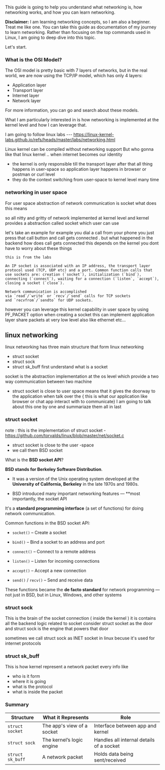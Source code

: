 This guide is going to help you understand what networking is, how networking works, and how you can learn networking.

**Disclaimer:** I am learning networking concepts, so I am also a beginner. Treat me like one. You can take this guide as documentation of my journey to learn networking. Rather than focusing on the top commands used in Linux, I am going to deep dive into this topic.


Let's start.

### What is the OSI Model?

The OSI model is pretty basic with 7 layers of networks, but in the real world, we are now using the TCP/IP model, which has only 4 layers:

- Application layer
- Transport layer
- Internet layer
- Network layer

For more information, you can go and search about these models.

What I am particularly interested in is how networking is implemented at the kernel level and how I can leverage that.

I am going to follow linux labs --- https://linux-kernel-labs.github.io/refs/heads/master/labs/networking.html

Linux kernel can be compiled without networking support 
But who  gonna like that linux kernel .. when internet becomes our identity

- the kernel is only responsible till the transport layer after that all thing happens in user-space so application layer happens in browser or postman or curl level 
- they do the context switching from user-space to kernel level many time

### networking in user space 

For user space abstraction of network communication is socket
what does this means 

so all nitty and gritty of network implemented at kernel level and kernel provides a abstraction called socket which user can use

let's take an example for example you dial a call from your phone you just press that call button and call gets connected . but what happened in the backend how does call gets connected this depends on the kernel you dont have to worry about these things 

```
this is from the labs

An IP socket is associated with an IP address, the transport layer protocol used (TCP, UDP etc) and a port. Common function calls that use sockets are: creation (`socket`), initialization (`bind`), connecting (`connect`), waiting for a connection (`listen`, `accept`), closing a socket (`close`).

Network communication is accomplished via `read`/`write` or `recv`/`send` calls for TCP sockets and `recvfrom`/`sendto` for UDP sockets.
```

however you can leverage this kernel capability in user space 
by using 
PF_PACKET option when creating a socket 
this can implement application layer share packets at very low level also like ethernet etc...

## linux networking
 linux networking has three main structure that form linux networking 

- struct socket
- struct sock
- struct sk_buff
first understand what is a socket

socket is the abstraction implementation at the os level which provide a two way communication  between two machine


- struct socket is close to user space means that it gives the doorway to the application when talk over the { this is what our application like browser or chat app  interact with to communicate}
 I am going to talk about this one by one and summariaze them all in last

### struct socket
note :  this is the implementation of struct socket - https://github.com/torvalds/linux/blob/master/net/socket.c

- struct socket is close to the user -space
- we call them BSD socket 

What is the **BSD socket API**?

**BSD stands for Berkeley Software Distribution**.

- It was a version of the Unix operating system developed at the **University of California, Berkeley** in the late 1970s and 1980s.
    
- BSD introduced many important networking features — **most importantly, the socket API

It's a **standard programming interface** (a set of functions) for doing network communication.

Common functions in the BSD socket API:

- `socket()` – Create a socket
    
- `bind()` – Bind a socket to an address and port
    
- `connect()` – Connect to a remote address
    
- `listen()` – Listen for incoming connections
    
- `accept()` – Accept a new connection
    
- `send()` / `recv()` – Send and receive data
    

These functions became the **de facto standard** for network programming — not just in BSD, but in Linux, Windows, and other systems

### struct sock

This is the brain of the socket connection ( inside the kernel )
it is contains all the backend logic related to socket 
consider struct socket as the door and struct sock is the engine that powers that door 

sometimes we call struct sock as INET socket in linux becuse it's used for internet protocols


### struct sk_buff

This is how kernel represent a network packet
every info like 
- who is it form 
- where it is going
- what is the protocol
- what is inside the packet 

### Summary

|Structure|What it Represents|Role|
|---|---|---|
|`struct socket`|The app's view of a socket|Interface between app and kernel|
|`struct sock`|The kernel’s logic engine|Handles all internal details of a socket|
|`struct sk_buff`|A network packet|Holds data being sent/received|
